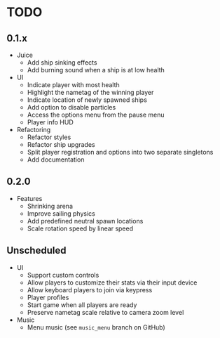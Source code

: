 # TODO

## 0.1.x

- Juice
	- Add ship sinking effects
	- Add burning sound when a ship is at low health
- UI
	- Indicate player with most health
	- Highlight the nametag of the winning player
	- Indicate location of newly spawned ships
	- Add option to disable particles
	- Access the options menu from the pause menu
	- Player info HUD
- Refactoring
	- Refactor styles
	- Refactor ship upgrades
	- Split player registration and options into two separate singletons
	- Add documentation

## 0.2.0

- Features
	- Shrinking arena
	- Improve sailing physics
	- Add predefined neutral spawn locations
	- Scale rotation speed by linear speed

## Unscheduled

- UI
	- Support custom controls
	- Allow players to customize their stats via their input device
	- Allow keyboard players to join via keypress
	- Player profiles
	- Start game when all players are ready
	- Preserve nametag scale relative to camera zoom level
- Music
	- Menu music (see `music_menu` branch on GitHub)
